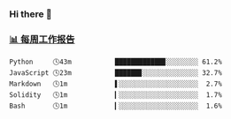 ### Hi there 👋

<!-- waka-box start -->
### <a href="https://gist.github.com/b3f90cfdb958d2401b019f821c34c859" target="_blank">📊 每周工作报告</a>
```text
Python     🕓43m           ████████████▊░░░░░░░░ 61.2%
JavaScript 🕓23m           ██████▊░░░░░░░░░░░░░░ 32.7%
Markdown   🕓1m            ▌░░░░░░░░░░░░░░░░░░░░  2.7%
Solidity   🕓1m            ▎░░░░░░░░░░░░░░░░░░░░  1.7%
Bash       🕓1m            ▎░░░░░░░░░░░░░░░░░░░░  1.6%
```
<!-- waka-box end -->

<!--
**yiningv/yiningv** is a ✨ _special_ ✨ repository because its `README.md` (this file) appears on your GitHub profile.
Here are some ideas to get you started:
- 🔭 I’m currently working on ...
- 🌱 I’m currently learning ...
- 👯 I’m looking to collaborate on ...
- 🤔 I’m looking for help with ...
- 💬 Ask me about ...
- 📫 How to reach me: ...
- 😄 Pronouns: ...
- ⚡ Fun fact: ...
-->
